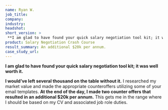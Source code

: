 ```yaml
---
name: Ryan W.
job_title: 
company: 
industry: 
headshot: 
short_version: >
 **I am glad to have found your quick salary negotiation tool kit; it was well worth it.**
product: Salary Negotiation Crash Course
result_summary: An additional $20k per annum.
case_study_url: 
---
```


**I am glad to have found your quick salary negotiation tool kit; it was well worth it.**

**I would’ve left several thousand on the table without it.** I researched my market value and made the appropriate counteroffers utilizing some of your email templates. **At the end of the day, I made two counter offers that resulted in an additional $20k per annum.** This gets me in the range where I should be based on my CV and associated job role duties.